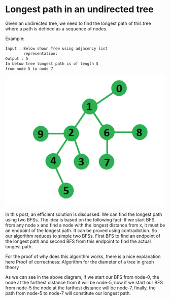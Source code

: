 # Longest path in an undirected tree
Given an undirected tree, we need to find the longest path of this tree where a path is defined as a sequence of nodes. 

Example: 
```
Input : Below shown Tree using adjacency list 
        representation:
Output : 5
In below tree longest path is of length 5
from node 5 to node 7
```
![screenshot](./screenshot.png)

In this post, an efficient solution is discussed. We can find the longest path using two BFSs. The idea is based on the following fact: If we start BFS from any node x and find a node with the longest distance from x, it must be an endpoint of the longest path. It can be proved using contradiction. So our algorithm reduces to simple two BFSs. First BFS to find an endpoint of the longest path and second BFS from this endpoint to find the actual longest path. 

For the proof of why does this algorithm works, there is a nice explanation here Proof of correctness: Algorithm for the diameter of a tree in graph theory 

As we can see in the above diagram, if we start our BFS from node-0, the node at the farthest distance from it will be node-5, now if we start our BFS from node-5 the node at the farthest distance will be node-7, finally, the path from node-5 to node-7 will constitute our longest path.